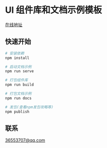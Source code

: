 # UI 组件库和文档示例模板

[在线地址](http://nonol.gitee.io/nav)
## 快速开始
```sh
# 安装依赖
npm install

# 启动文档示例
npm run serve

# 打包组件库
npm run build

# 打包文档示例
npm run docs

# 发包(查看npm发包攻略等)
npm publish
```

## 联系
36553707@qq.com